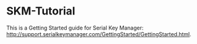 # SKM-Tutorial
This is a Getting Started guide for Serial Key Manager: http://support.serialkeymanager.com/GettingStarted/GettingStarted.html.

